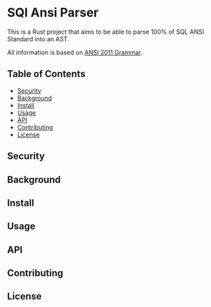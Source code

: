 # SQl Ansi Parser

This is a Rust project that aims to be able to parse 100% of SQL ANSI Standard into an AST.

All information is based
on [ANSI 2011 Grammar](https://github.com/JakeWheat/sql-overview/blob/master/7IWD2-02-Foundation-2011-12.txt).

## Table of Contents

- [Security](#security)
- [Background](#background)
- [Install](#install)
- [Usage](#usage)
- [API](#api)
- [Contributing](#contributing)
- [License](#license)

## Security

[//]: <> (TODO)

## Background

[//]: <> (TODO)

## Install

[//]: <> (TODO)

## Usage

[//]: <> (TODO)

## API

[//]: <> (TODO)

## Contributing

[//]: <> (TODO)

## License

[//]: <> (TODO)